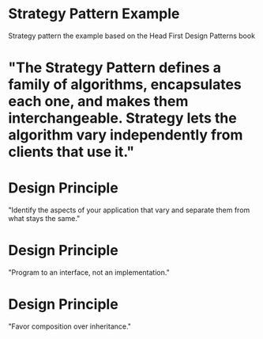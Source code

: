 # Strategy Pattern Example
Strategy pattern the example based on the Head First Design Patterns book

# "The Strategy Pattern defines a family of algorithms, encapsulates each one, and makes them interchangeable. Strategy lets the algorithm vary independently from clients that use it."

#  Design Principle
"Identify the aspects of your
application that vary and separate them from what stays the same."

# Design Principle
"Program to an interface, not an implementation."

# Design Principle
"Favor composition over inheritance."
